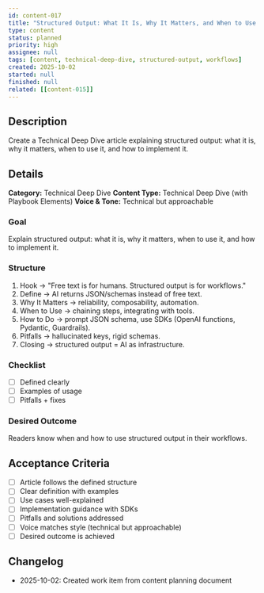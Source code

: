 ```yaml
---
id: content-017
title: "Structured Output: What It Is, Why It Matters, and When to Use It"
type: content
status: planned
priority: high
assignee: null
tags: [content, technical-deep-dive, structured-output, workflows]
created: 2025-10-02
started: null
finished: null
related: [[content-015]]
---
```


## Description

Create a Technical Deep Dive article explaining structured output: what it is, why it matters, when to use it, and how to implement it.

## Details

**Category:** Technical Deep Dive
**Content Type:** Technical Deep Dive (with Playbook Elements)
**Voice & Tone:** Technical but approachable

### Goal
Explain structured output: what it is, why it matters, when to use it, and how to implement it.

### Structure
1. Hook → "Free text is for humans. Structured output is for workflows."
2. Define → AI returns JSON/schemas instead of free text.
3. Why It Matters → reliability, composability, automation.
4. When to Use → chaining steps, integrating with tools.
5. How to Do → prompt JSON schema, use SDKs (OpenAI functions, Pydantic, Guardrails).
6. Pitfalls → hallucinated keys, rigid schemas.
7. Closing → structured output = AI as infrastructure.

### Checklist
- [ ] Defined clearly
- [ ] Examples of usage
- [ ] Pitfalls + fixes

### Desired Outcome
Readers know when and how to use structured output in their workflows.

## Acceptance Criteria

- [ ] Article follows the defined structure
- [ ] Clear definition with examples
- [ ] Use cases well-explained
- [ ] Implementation guidance with SDKs
- [ ] Pitfalls and solutions addressed
- [ ] Voice matches style (technical but approachable)
- [ ] Desired outcome is achieved

## Changelog

- 2025-10-02: Created work item from content planning document
